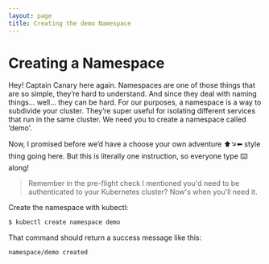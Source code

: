 ```yaml
---
layout: page
title: Creating the demo Namespace
---
```


# Creating a Namespace
Hey! Captain Canary here again. Namespaces are one of those things that are so simple, they’re hard to understand. And since they deal with naming things… well… they can be hard. For our purposes, a namespace is a way to subdivide your cluster. They’re super useful for isolating different services that run in the same cluster. We need you to create a namespace called ‘demo’. 

Now, I promised before we’d have a choose your own adventure ⬆️↘️⬅️ style thing going here. But this is literally one instruction, so everyone type ⌨️ along!

> Remember in the pre-flight check I mentioned you'd need to be authenticated to your Kubernetes cluster? Now's when you'll need it.

Create the namespace with kubectl:
```sh
$ kubectl create namespace demo
``` 

That command should return a success message like this: 
```sh
namespace/demo created
```